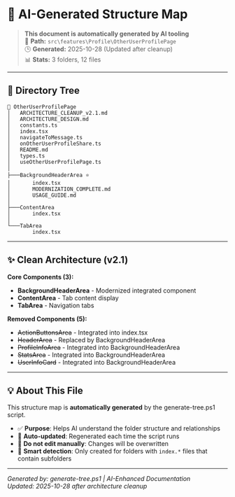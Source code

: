 # 🤖 AI-Generated Structure Map

> **This document is automatically generated by AI tooling**  
> 📍 **Path:** `src\features\Profile\OtherUserProfilePage`  
> 🕒 **Generated:** 2025-10-28 (Updated after cleanup)  
> 📊 **Stats:** 3 folders, 12 files

---

## 📂 Directory Tree

```
📁 OtherUserProfilePage
│   ARCHITECTURE_CLEANUP_v2.1.md
│   ARCHITECTURE_DESIGN.md
│   constants.ts
│   index.tsx
│   navigateToMessage.ts
│   onOtherUserProfileShare.ts
│   README.md
│   types.ts
│   useOtherUserProfilePage.ts
│   
├───BackgroundHeaderArea ⭐
│       index.tsx
│       MODERNIZATION_COMPLETE.md
│       USAGE_GUIDE.md
│       
├───ContentArea
│       index.tsx
│       
└───TabArea
        index.tsx
```

---

## ✨ Clean Architecture (v2.1)

**Core Components (3):**
- **BackgroundHeaderArea** - Modernized integrated component
- **ContentArea** - Tab content display
- **TabArea** - Navigation tabs

**Removed Components (5):**
- ~~ActionButtonsArea~~ - Integrated into index.tsx
- ~~HeaderArea~~ - Replaced by BackgroundHeaderArea
- ~~ProfileInfoArea~~ - Integrated into BackgroundHeaderArea
- ~~StatsArea~~ - Integrated into BackgroundHeaderArea
- ~~UserInfoCard~~ - Integrated into BackgroundHeaderArea

---

## 💡 About This File

This structure map is **automatically generated** by the generate-tree.ps1 script.

- ✅ **Purpose**: Helps AI understand the folder structure and relationships
- 🔄 **Auto-updated**: Regenerated each time the script runs
- 🚫 **Do not edit manually**: Changes will be overwritten
- 🎯 **Smart detection**: Only created for folders with `index.*` files that contain subfolders

---

*Generated by: generate-tree.ps1 | AI-Enhanced Documentation*  
*Updated: 2025-10-28 after architecture cleanup*

